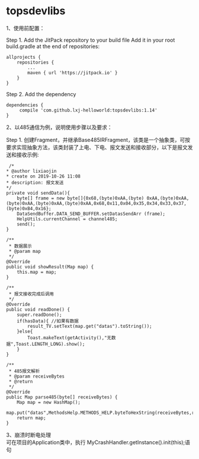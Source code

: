 # topsdevlibs

1、使用前配置：

Step 1. Add the JitPack repository to your build file
Add it in your root build.gradle at the end of repositories:


	allprojects {
		repositories {
			...
			maven { url 'https://jitpack.io' }
		}
	}
	

Step 2. Add the dependency

    dependencies {
         compile 'com.github.lxj-helloworld:topsdevlibs:1.14'  
    }


2、以485通信为例，说明使用步骤以及要求：

Step 1. 创建Fragment，并继承Base485IRFragment，该类是一个抽象类，可按要求实现抽象方法，该类封装了上电、下电、报文发送和接收部分，以下是报文发送和接收示例:


	 /*
    * @author lixiaojin
    * create on 2019-10-26 11:08
    * description: 报文发送
    */
    private void sendData(){
        byte[] frame = new byte[]{0x68,(byte)0xAA,(byte) 0xAA,(byte)0xAA,(byte)0xAA,(byte)0xAA,(byte)0xAA,0x68,0x11,0x04,0x35,0x34,0x33,0x37,(byte)0xB4,0x16};
        DataSendBuffer.DATA_SEND_BUFFER.setDatasSendArr (frame);
        HelpUtils.currentChannel = channel485;
        send();
    }

    /**
     * 数据展示
     * @param map
     */
    @Override
    public void showResult(Map map) {
        this.map = map;
    }

    /**
     * 报文接收完成后调用
     */
    @Override
    public void readDone() {
        super.readDone();
        if(hasData){ //如果有数据
            result_TV.setText(map.get("datas").toString());
        }else{
            Toast.makeText(getActivity(),"无数据",Toast.LENGTH_LONG).show();
        }
    }

    /**
     * 485报文解析
     * @param receiveBytes
     * @return
     */
    @Override
    public Map parse485(byte[] receiveBytes) {
        Map map = new HashMap();
        map.put("datas",MethodsHelp.METHODS_HELP.byteToHexString(receiveBytes,receiveBytes.length));
        return map;
    }
	
3、崩溃时断电处理  
可在项目的Application类中，执行 MyCrashHandler.getInstance().init(this);语句  
  


